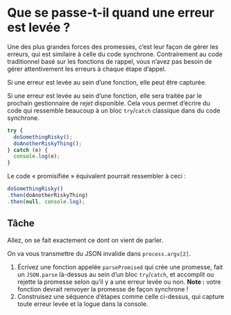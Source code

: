 # Que se passe-t-il quand une erreur est levée ?

Une des plus grandes forces des promesses, c’est leur façon de gérer les
erreurs, qui est similaire à celle du code synchrone.  Contrairement au code
traditionnel basé sur les fonctions de rappel, vous n’avez pas besoin de gérer
attentivement les erreurs à chaque étape d’appel.

Si une erreur est levée au sein d’une fonction, elle peut être capturée.

Si une erreur est levée au sein d’une fonction, elle sera traitée par le prochain
gestionnaire de *rejet* disponible.  Cela vous permet d’écrire du code qui
ressemble beaucoup à un bloc `try`/`catch` classique dans du code synchrone.

```js
try {
  doSomethingRisky();
  doAnotherRiskyThing();
} catch (e) {
  console.log(e);
}
```

Le code « promisifiée » équivalent pourrait ressembler à ceci :

```js
doSomethingRisky()
.then(doAnotherRiskyThing)
.then(null, console.log);
```

## Tâche

Allez, on se fait exactement ce dont on vient de parler.

On va vous transmettre du JSON invalide dans `process.argv[2]`.

1. Écrivez une fonction appelée `parsePromised` qui crée une promesse,
    fait un `JSON.parse` là-dessus au sein d’un bloc `try`/`catch`, et
    accomplit ou rejette la promesse selon qu’il y a une erreur levée ou non.
    **Note :** votre fonction devrait renvoyer la promesse de façon synchrone !
2. Construisez une séquence d’étapes comme celle ci-dessus, qui capture toute
    erreur levée et la logue dans la console.
